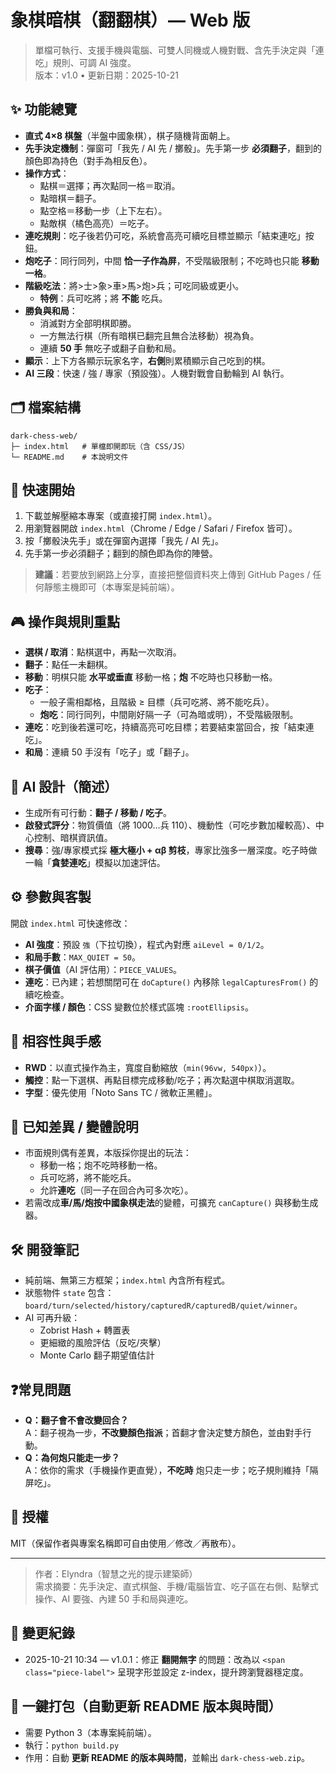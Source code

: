 # 象棋暗棋（翻翻棋）— Web 版

> 單檔可執行、支援手機與電腦、可雙人同機或人機對戰、含先手決定與「連吃」規則、可調 AI 強度。  
> 版本：v1.0 • 更新日期：2025-10-21

## ✨ 功能總覽
- **直式 4×8 棋盤**（半盤中國象棋），棋子隨機背面朝上。
- **先手決定機制**：彈窗可「我先 / AI 先 / 擲骰」。先手第一步 **必須翻子**，翻到的顏色即為持色（對手為相反色）。
- **操作方式**：
  - 點棋＝選擇；再次點同一格＝取消。
  - 點暗棋＝翻子。
  - 點空格＝移動一步（上下左右）。
  - 點敵棋（橘色高亮）＝吃子。
- **連吃規則**：吃子後若仍可吃，系統會高亮可續吃目標並顯示「結束連吃」按鈕。
- **炮吃子**：同行同列，中間 **恰一子作為屏**，不受階級限制；不吃時也只能 **移動一格**。
- **階級吃法**：將>士>象>車>馬>炮>兵；可吃同級或更小。
  - **特例**：兵可吃將；將 **不能** 吃兵。
- **勝負與和局**：
  - 消滅對方全部明棋即勝。
  - 一方無法行棋（所有暗棋已翻完且無合法移動）視為負。
  - 連續 **50 手** 無吃子或翻子自動和局。
- **顯示**：上下方各顯示玩家名字，**右側**則累積顯示自己吃到的棋。
- **AI 三段**：快速 / 強 / 專家（預設強）。人機對戰會自動輪到 AI 執行。

## 🗂 檔案結構
```
dark-chess-web/
├─ index.html   # 單檔即開即玩（含 CSS/JS）
└─ README.md    # 本說明文件
```

## 🚀 快速開始
1. 下載並解壓縮本專案（或直接打開 `index.html`）。  
2. 用瀏覽器開啟 `index.html`（Chrome / Edge / Safari / Firefox 皆可）。  
3. 按「擲骰決先手」或在彈窗內選擇「我先 / AI 先」。  
4. 先手第一步必須翻子；翻到的顏色即為你的陣營。

> **建議**：若要放到網路上分享，直接把整個資料夾上傳到 GitHub Pages / 任何靜態主機即可（本專案是純前端）。

## 🎮 操作與規則重點
- **選棋 / 取消**：點棋選中，再點一次取消。
- **翻子**：點任一未翻棋。
- **移動**：明棋只能 **水平或垂直** 移動一格；**炮** 不吃時也只移動一格。
- **吃子**：
  - 一般子需相鄰格，且階級 ≥ 目標（兵可吃將、將不能吃兵）。
  - **炮吃**：同行同列，中間剛好隔一子（可為暗或明），不受階級限制。
- **連吃**：吃到後若還可吃，持續高亮可吃目標；若要結束當回合，按「結束連吃」。
- **和局**：連續 50 手沒有「吃子」或「翻子」。

## 🧠 AI 設計（簡述）
- 生成所有可行動：**翻子 / 移動 / 吃子**。
- **啟發式評分**：物質價值（將 1000…兵 110）、機動性（可吃步數加權較高）、中心控制、暗棋資訊值。
- **搜尋**：強/專家模式採 **極大極小 + αβ 剪枝**，專家比強多一層深度。吃子時做一輪「**貪婪連吃**」模擬以加速評估。

## ⚙️ 參數與客製
開啟 `index.html` 可快速修改：
- **AI 強度**：預設 `強`（下拉切換），程式內對應 `aiLevel = 0/1/2`。
- **和局手數**：`MAX_QUIET = 50`。
- **棋子價值**（AI 評估用）：`PIECE_VALUES`。
- **連吃**：已內建；若想關閉可在 `doCapture()` 內移除 `legalCapturesFrom()` 的續吃檢查。
- **介面字樣 / 顏色**：CSS 變數位於樣式區塊 `:rootEllipsis`。

## 📱 相容性與手感
- **RWD**：以直式操作為主，寬度自動縮放（`min(96vw, 540px)`）。
- **觸控**：點一下選棋、再點目標完成移動/吃子；再次點選中棋取消選取。
- **字型**：優先使用「Noto Sans TC / 微軟正黑體」。

## 🧩 已知差異 / 變體說明
- 市面規則偶有差異，本版採你提出的玩法：
  - 移動一格；炮不吃時移動一格。
  - 兵可吃將，將不能吃兵。
  - 允許**連吃**（同一子在回合內可多次吃）。
- 若需改成**車/馬/炮按中國象棋走法**的變體，可擴充 `canCapture()` 與移動生成器。

## 🛠 開發筆記
- 純前端、無第三方框架；`index.html` 內含所有程式。
- 狀態物件 `state` 包含：`board/turn/selected/history/capturedR/capturedB/quiet/winner`。
- AI 可再升級：
  - Zobrist Hash + 轉置表
  - 更細緻的風險評估（反吃/夾擊）
  - Monte Carlo 翻子期望值估計

## ❓常見問題
- **Q：翻子會不會改變回合？**  
  A：翻子視為一步，**不改變顏色指派**；首翻才會決定雙方顏色，並由對手行動。
- **Q：為何炮只能走一步？**  
  A：依你的需求（手機操作更直覺），**不吃時** 炮只走一步；吃子規則維持「隔屏吃」。

## 📄 授權
MIT（保留作者與專案名稱即可自由使用／修改／再散布）。

---

> 作者：Elyndra（智慧之光的提示建築師）  
> 需求摘要：先手決定、直式棋盤、手機/電腦皆宜、吃子區在右側、點擊式操作、AI 要強、內建 50 手和局與連吃。


## 📝 變更紀錄

- 2025-10-21 10:34 — v1.0.1：修正 **翻開無字** 的問題：改為以 `<span class="piece-label">` 呈現字形並設定 z-index，提升跨瀏覽器穩定度。


## 🔧 一鍵打包（自動更新 README 版本與時間）
- 需要 Python 3（本專案純前端）。
- 執行：`python build.py`  
- 作用：自動 **更新 README 的版本與時間**，並輸出 `dark-chess-web.zip`。

